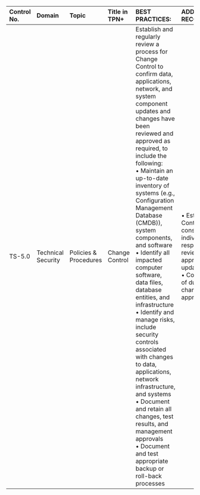| Control No. | Domain | Topic | Title in TPN+ | BEST PRACTICES: | ADDITIONAL RECOMMENDATIONS: |
| :--- | :--- | :--- | :--- | :--- | :--- |
| TS-5.0 | Technical Security | Policies & Procedures | Change Control | Establish and regularly review a process for Change Control to confirm data, applications, network, and system component updates and changes have been reviewed and approved as required, to include the following:<br>• Maintain an up-to-date inventory of systems (e.g., Configuration Management Database (CMDB)), system components, and software<br>• Identify all impacted computer software, data files, database entities, and infrastructure<br>• Identify and manage risks, include security controls associated with changes to data, applications, network infrastructure, and systems<br>• Document and retain all changes, test results, and management approvals<br>• Document and test appropriate backup or roll-back processes | • Establish a Change Control Board (CCB) consisting of individuals responsible for reviewing and approving any updates or changes<br>• Confirm separation of duties between change initiator and approver |
